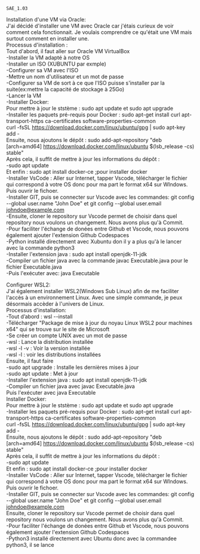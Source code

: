                                                                                   SAE_1.03


Installation d'une VM via Oracle:   
J'ai décidé d'installer une VM avec Oracle car j'étais curieux de voir comment cela fonctionnait. Je voulais comprendre ce qu'était une VM mais surtout comment en installer une.   
Processus d'installation :  
Tout d'abord, il faut aller sur Oracle VM VirtualBox  
-Installer la VM adapté à notre OS   
-Installer un ISO (XUBUNTU par exmple)  
-Configurer sa VM avec l'ISO  
-Mettre un nom d'utilisateur et un mot de passe   
-Configurer sa VM de sort à ce que l'ISO puisse s'installer par la suite(ex:mettre la capacité de stockage à 25Go)  
-Lancer la VM  
-Installer Docker:  
Pour mettre à jour le ststème : sudo apt update et sudo apt upgrade   
-Installer les paquets pré-requis pour Docker  : sudo apt-get install  curl apt-transport-https ca-certificates software-properties-common  
curl -fsSL https://download.docker.com/linux/ubuntu/gpg | sudo apt-key add -  
Ensuite, nous ajoutons le dépôt :  sudo add-apt-repository "deb [arch=amd64] https://download.docker.com/linux/ubuntu $(lsb_release -cs) stable"  
Après cela, il suffit de mettre à jour les informations du dépôt :  
-sudo apt update  
Et enfin : sudo apt install docker-ce   ;pour installer docker   
-Installer VsCode : Aller sur Internet, tapper Vscode, télécharger le fichier qui correspond à votre OS donc pour ma part le format x64 sur WIndows. Puis ouvrir le fichoer.  
-Installer GIT, puis se connecter sur Vscode avec les commandes: git config --global user.name "John Doe"  et  git config --global user.email johndoe@example.com  
-Ensuite, cloner le repository sur Vscode permet de choisir dans quel repository nous voulons un changement. Nous avons plus qu'à Commit.   
-Pour faciliter l'échange de donées entre Github et Vscode, nous pouvons également ajouter l'extension Github Codespaces  
-Python installé directement avec Xubuntu don il y a plus qu'à le lancer avec la commande python3  
-Installer l'extension java : sudo apt install openjdk-11-jdk     
-Compiler un fichier java avec la commande javac Executable.java pour le fichier Executable.java   
-Puis l'exécuter avec: java Executable   
  
  
Configurer WSL2:  
J'ai également installer WSL2(Windows Sub Linux) afin de me faciliter l'accès à un environnement Linux. Avec une simple commande, je peux désormais accèder à l'univers de Linux.   
Processus d'installation:  
-Tout d’abord : wsl --install    
-Télécharger "Package de mise à jour du noyau Linux WSL2 pour machines x64" qui se trouve sur le site de Microsoft   
-Se créer un compte UNIX avec un mot de passe   
-wsl : Lance la distribution installée    
-wsl -l -v : Voir la version installée    
-wsl -l : voir les distributions installées   
Ensuite, il faut faire   
-sudo apt upgrade : Installe les dernières mises à jour   
-sudo apt update : Met à jour    
-Installer l'extension java : sudo apt install openjdk-11-jdk    
-Compiler un fichier java avec javac Executable.java   
Puis l'exécuter avec java Executable    
Installer Docker:  
Pour mettre à jour le ststème : sudo apt update et sudo apt upgrade      
-Installer les paquets pré-requis pour Docker  : sudo apt-get install  curl apt-transport-https ca-certificates software-properties-common  
curl -fsSL https://download.docker.com/linux/ubuntu/gpg | sudo apt-key add -  
Ensuite, nous ajoutons le dépôt :  sudo add-apt-repository "deb [arch=amd64] https://download.docker.com/linux/ubuntu $(lsb_release -cs) stable"    
Après cela, il suffit de mettre à jour les informations du dépôt :  
-sudo apt update  
Et enfin : sudo apt install docker-ce   ;pour installer docker   
-Installer VsCode : Aller sur Internet, tapper Vscode, télécharger le fichier qui correspond à votre OS donc pour ma part le format x64 sur WIndows. Puis ouvrir le fichoer.  
-Installer GIT, puis se connecter sur Vscode avec les commandes: git config --global user.name "John Doe"  et  git config --global user.email johndoe@example.com  
Ensuite, cloner le repository sur Vscode permet de choisir dans quel repository nous voulons un changement. Nous avons plus qu'à Commit.   
-Pour faciliter l'échange de donées entre Github et Vscode, nous pouvons également ajouter l'extension Github Codespaces  
-Python3 installé directement avec Ubuntu donc avec la commandee python3, il se lance  
 
